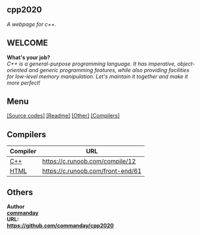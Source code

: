 ## cpp2020
*A webpage for c++.*
## WELCOME
**What's your job?**
</br>
*C++ is a general-purpose programming language. It has imperative, object-oriented and generic programming features, while also providing facilities for low-level memory manipulation. Let's maintain it together and make it more perfect!*
## Menu
[[Source codes]](https://github.com/commanday/cpp2020/tree/master/C%2B%2B%20source%20codes)
[[Readme]](https://github.com/commanday/cpp2020/blob/master/README.md)
[[Other]](https://github.com/commanday/cpp2020/tree/master/.github)
[[Compilers]](https://github.com/commanday/cpp2020/tree/master/compilers)
## Compilers
| Compiler | URL |
| ------ | ------ |
| [C++](https://c.runoob.com/compile/12) | https://c.runoob.com/compile/12 |
| [HTML](https://c.runoob.com/front-end/61) | https://c.runoob.com/front-end/61 |
## Others
__Author
</br>
[commanday](https://github.com/commanday)__
</br>
__URL:
</br>
https://github.com/commanday/cpp2020__
